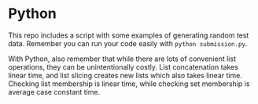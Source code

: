 Python
======

This repo includes a script with some examples of generating random test data.
Remember you can run your code easily with `python submission.py`.

With Python, also remember that while there are lots of convenient list
operations, they can be unintentionally costly. List concatenation takes
linear time, and list slicing creates new lists which also takes linear time.
Checking list membership is linear time, while checking set membership is
average case constant time.